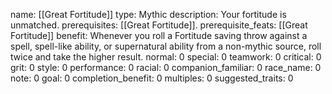 name: [[Great Fortitude]]
type: Mythic
description: Your fortitude is unmatched.
prerequisites: [[Great Fortitude]].
prerequisite_feats: [[Great Fortitude]]
benefit: Whenever you roll a Fortitude saving throw against a spell, spell-like ability, or supernatural ability from a non-mythic source, roll twice and take the higher result.
normal: 0
special: 0
teamwork: 0
critical: 0
grit: 0
style: 0
performance: 0
racial: 0
companion_familiar: 0
race_name: 0
note: 0
goal: 0
completion_benefit: 0
multiples: 0
suggested_traits: 0
